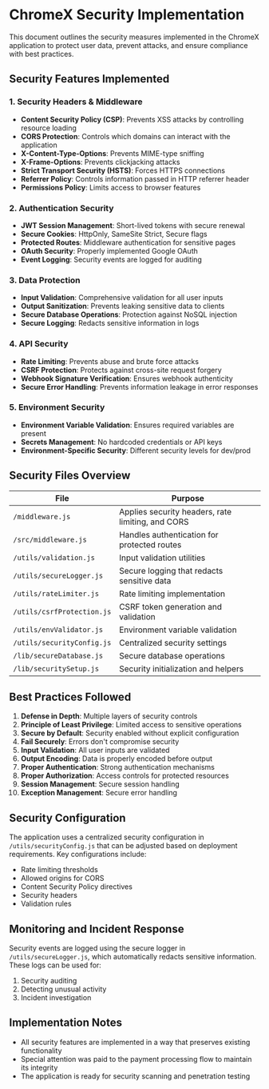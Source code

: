 # ChromeX Security Implementation

This document outlines the security measures implemented in the ChromeX application to protect user data, prevent attacks, and ensure compliance with best practices.

## Security Features Implemented

### 1. Security Headers & Middleware
- **Content Security Policy (CSP)**: Prevents XSS attacks by controlling resource loading
- **CORS Protection**: Controls which domains can interact with the application
- **X-Content-Type-Options**: Prevents MIME-type sniffing
- **X-Frame-Options**: Prevents clickjacking attacks
- **Strict Transport Security (HSTS)**: Forces HTTPS connections
- **Referrer Policy**: Controls information passed in HTTP referrer header
- **Permissions Policy**: Limits access to browser features

### 2. Authentication Security
- **JWT Session Management**: Short-lived tokens with secure renewal
- **Secure Cookies**: HttpOnly, SameSite Strict, Secure flags
- **Protected Routes**: Middleware authentication for sensitive pages
- **OAuth Security**: Properly implemented Google OAuth
- **Event Logging**: Security events are logged for auditing

### 3. Data Protection
- **Input Validation**: Comprehensive validation for all user inputs
- **Output Sanitization**: Prevents leaking sensitive data to clients
- **Secure Database Operations**: Protection against NoSQL injection
- **Secure Logging**: Redacts sensitive information in logs

### 4. API Security
- **Rate Limiting**: Prevents abuse and brute force attacks
- **CSRF Protection**: Protects against cross-site request forgery
- **Webhook Signature Verification**: Ensures webhook authenticity
- **Secure Error Handling**: Prevents information leakage in error responses

### 5. Environment Security
- **Environment Variable Validation**: Ensures required variables are present
- **Secrets Management**: No hardcoded credentials or API keys
- **Environment-Specific Security**: Different security levels for dev/prod

## Security Files Overview

| File | Purpose |
|------|---------|
| `/middleware.js` | Applies security headers, rate limiting, and CORS |
| `/src/middleware.js` | Handles authentication for protected routes |
| `/utils/validation.js` | Input validation utilities |
| `/utils/secureLogger.js` | Secure logging that redacts sensitive data |
| `/utils/rateLimiter.js` | Rate limiting implementation |
| `/utils/csrfProtection.js` | CSRF token generation and validation |
| `/utils/envValidator.js` | Environment variable validation |
| `/utils/securityConfig.js` | Centralized security settings |
| `/lib/secureDatabase.js` | Secure database operations |
| `/lib/securitySetup.js` | Security initialization and helpers |

## Best Practices Followed

1. **Defense in Depth**: Multiple layers of security controls
2. **Principle of Least Privilege**: Limited access to sensitive operations
3. **Secure by Default**: Security enabled without explicit configuration
4. **Fail Securely**: Errors don't compromise security
5. **Input Validation**: All user inputs are validated
6. **Output Encoding**: Data is properly encoded before output
7. **Proper Authentication**: Strong authentication mechanisms
8. **Proper Authorization**: Access controls for protected resources
9. **Session Management**: Secure session handling
10. **Exception Management**: Secure error handling

## Security Configuration

The application uses a centralized security configuration in `/utils/securityConfig.js` that can be adjusted based on deployment requirements. Key configurations include:

- Rate limiting thresholds
- Allowed origins for CORS
- Content Security Policy directives
- Security headers
- Validation rules

## Monitoring and Incident Response

Security events are logged using the secure logger in `/utils/secureLogger.js`, which automatically redacts sensitive information. These logs can be used for:

1. Security auditing
2. Detecting unusual activity
3. Incident investigation

## Implementation Notes

- All security features are implemented in a way that preserves existing functionality
- Special attention was paid to the payment processing flow to maintain its integrity
- The application is ready for security scanning and penetration testing

